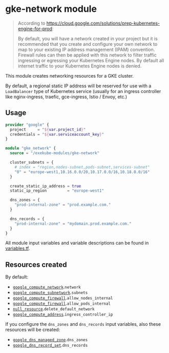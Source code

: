 # gke-network module

> According to https://cloud.google.com/solutions/prep-kubernetes-engine-for-prod:
>
> By default, you will have a network created in your project but it is recommended that you create and configure your own network to map to your existing IP address management (IPAM) convention. Firewall rules can then be applied with this network to filter traffic ingressing or egressing your Kubernetes Engine nodes. By default all internet traffic to your Kubernetes Engine nodes is denied.

This module creates networking resources for a GKE cluster.

By default, a regional static IP address will be reserved for use with a `LoadBalancer` type of Kubernetes service (usually for an ingress controller like nginx-ingress, traefic, gce-ingress, Istio / Envoy, etc.)

## Usage

```tf
provider "google" {
  project     = "${var.project_id}"
  credentials = "${var.serviceaccount_key}"
}

module "gke_network" {
  source = "/exekube-modules/gke-network"

  cluster_subnets = {
    # index = "region,nodes-subnet,pods-subnet,services-subnet"
    "0" = "europe-west1,10.16.0.0/20,10.17.0.0/16,10.18.0.0/16"
  }

  create_static_ip_address = true
  static_ip_region         = "europe-west1"

  dns_zones = {
    "prod-internal-zone" = "prod.example.com."
  }

  dns_records = {
    "prod-internal-zone" = "mydomain.prod.example.com."
  }
}
```

All module input variables and variable descriptions can be found in [variables.tf](https://github.com/exekube/exekube/blob/master/modules/gke-network/variables.tf).

## Resources created

By default:

- [`google_compute_network`](https://www.terraform.io/docs/providers/google/r/compute_network.html).`network`
- [`google_compute_subnetwork`](https://www.terraform.io/docs/providers/google/r/compute_subnetwork.html).`subnets`
- [`google_compute_firewall`](https://www.terraform.io/docs/providers/google/r/compute_firewall.html).`allow_nodes_internal`
- [`google_compute_firewall`](https://www.terraform.io/docs/providers/google/r/compute_firewall.html).`allow_pods_internal`
- [`null_resource`](https://www.terraform.io/docs/provisioners/null_resource.html).`delete_default_network`
- [`google_compute_address`](https://www.terraform.io/docs/providers/google/r/compute_address.html).`ingress_controller_ip`

If you configure the `dns_zones` and `dns_records` input variables, also these resources will be created:

- [`google_dns_managed_zone`](https://www.terraform.io/docs/providers/google/r/dns_managed_zone.html).`dns_zones`
- [`google_dns_record_set`](https://www.terraform.io/docs/providers/google/r/dns_record_set.html).`dns_records`

